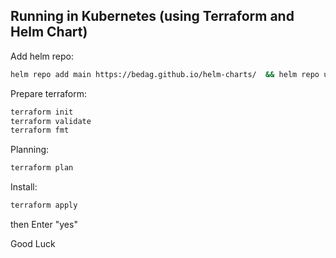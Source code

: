## Running in Kubernetes (using Terraform and Helm Chart)
Add helm repo:
```sh
helm repo add main https://bedag.github.io/helm-charts/  && helm repo update
```
Prepare terraform:
```sh
terraform init
terraform validate
terraform fmt
```
Planning:
```sh
terraform plan
```
Install:
```sh
terraform apply
```
then Enter "yes"

Good Luck
